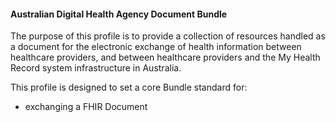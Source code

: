 #### Australian Digital Health Agency Document Bundle
The purpose of this profile is to provide a collection of resources handled as a document for the electronic exchange of health information between healthcare providers, and between healthcare providers and the My Health Record system infrastructure in Australia.

This profile is designed to set a core Bundle standard for:
* exchanging a FHIR Document
